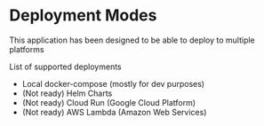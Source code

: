 # Deployment Modes

This application has been designed to be able to deploy to multiple platforms

List of supported deployments

- Local docker-compose (mostly for dev purposes)
- (Not ready) Helm Charts
- (Not ready) Cloud Run (Google Cloud Platform)
- (Not ready) AWS Lambda (Amazon Web Services)